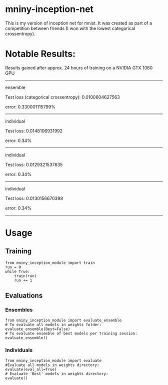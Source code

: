 # mniny-inception-net
This is my version of inception net for mnist. It was created as part of a competition between friends (I won with the lowest categorical crossentropy).

# Notable Results:

Results gained after approx. 24 hours of training on a NVIDIA GTX 1060 GPU

--------------------------------------

ensemble

Test loss (categorical crossentropy): 0.0100604627563

error: 0.330001115799%

--------------------------------------
individual

Test loss: 0.0148106931992

error: 0.34%

--------------------------------------
individual

Test loss: 0.0129321537635

error: 0.34%

--------------------------------------

individual

Test loss: 0.0130156670398

error: 0.34%

--------------------------------------

# Usage
## Training
```
from mniny_inception_module import train
run = 0
while True:
    train(run)
    run += 1
```
## Evaluations
### Ensembles
```
from mniny_inception_module import evaluate_ensemble
# To evaluate all models in weights folder:
evaluate_ensemble(Best=False)
# To evaluate ensemble of best models per training session:
evaluate_ensemble()
```
### Individuals
```
from mniny_inception_module import evaluate
#Evaluate all models in weights directory:
evaluate(eval_all=True)
# Evaluate 'Best' models in weights directory:
evaluate()
```
